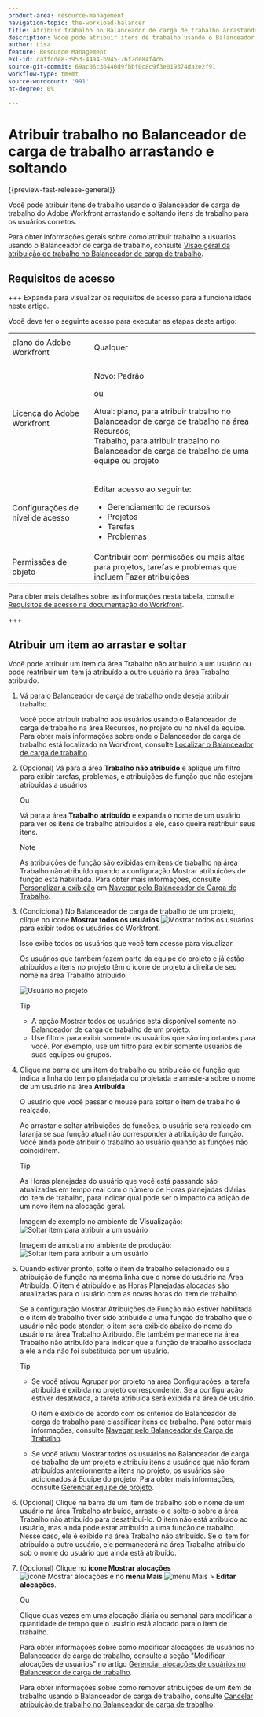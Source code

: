 ```yaml
---
product-area: resource-management
navigation-topic: the-workload-balancer
title: Atribuir trabalho no Balanceador de carga de trabalho arrastando e soltando
description: Você pode atribuir itens de trabalho usando o Balanceador de carga de trabalho do Adobe Workfront arrastando e soltando itens de trabalho para os usuários corretos.
author: Lisa
feature: Resource Management
exl-id: caffcde8-3953-44a4-b945-76f2de84f4c6
source-git-commit: 69ac06c36440d9fbbf0c8c9f3e019374da2e2f91
workflow-type: tm+mt
source-wordcount: '991'
ht-degree: 0%

---
```


# Atribuir trabalho no Balanceador de carga de trabalho arrastando e soltando

{{preview-fast-release-general}}

Você pode atribuir itens de trabalho usando o Balanceador de carga de trabalho do Adobe Workfront arrastando e soltando itens de trabalho para os usuários corretos.

Para obter informações gerais sobre como atribuir trabalho a usuários usando o Balanceador de carga de trabalho, consulte [Visão geral da atribuição de trabalho no Balanceador de carga de trabalho](../../resource-mgmt/workload-balancer/assign-work-in-workload-balancer.md).

## Requisitos de acesso

+++ Expanda para visualizar os requisitos de acesso para a funcionalidade neste artigo.

Você deve ter o seguinte acesso para executar as etapas deste artigo:

<table style="table-layout:auto"> 
 <col> 
 <col> 
 <tbody> 
  <tr> 
   <td role="rowheader">plano do Adobe Workfront</td> 
   <td> <p>Qualquer </p> </td> 
  </tr> 
  <tr> 
   <td role="rowheader">Licença do Adobe Workfront</td> 
   <td><p>Novo: Padrão</p>
       <p>ou</p>
       <p>Atual: plano, para atribuir trabalho no Balanceador de carga de trabalho na área Recursos;</br>
       Trabalho, para atribuir trabalho no Balanceador de carga de trabalho de uma equipe ou projeto</p></td>
  </tr>
  <tr> 
   <td role="rowheader">Configurações de nível de acesso</td> 
   <td> <p>Editar acesso ao seguinte:</p> 
    <ul> 
     <li>Gerenciamento de recursos</li> 
     <li>Projetos</li> 
     <li>Tarefas</li> 
     <li>Problemas</li> 
    </ul>
   </td> 
  </tr> 
  <tr> 
   <td role="rowheader">Permissões de objeto</td> 
   <td>Contribuir com permissões ou mais altas para projetos, tarefas e problemas que incluem Fazer atribuições</td> 
  </tr> 
 </tbody> 
</table>

Para obter mais detalhes sobre as informações nesta tabela, consulte [Requisitos de acesso na documentação do Workfront](/help/quicksilver/administration-and-setup/add-users/access-levels-and-object-permissions/access-level-requirements-in-documentation.md).

+++

## Atribuir um item ao arrastar e soltar

Você pode atribuir um item da área Trabalho não atribuído a um usuário ou pode reatribuir um item já atribuído a outro usuário na área Trabalho atribuído.

1. Vá para o Balanceador de carga de trabalho onde deseja atribuir trabalho.

   Você pode atribuir trabalho aos usuários usando o Balanceador de carga de trabalho na área Recursos, no projeto ou no nível da equipe. Para obter mais informações sobre onde o Balanceador de carga de trabalho está localizado na Workfront, consulte [Localizar o Balanceador de carga de trabalho](../../resource-mgmt/workload-balancer/locate-workload-balancer.md).

1. (Opcional) Vá para a área **Trabalho não atribuído** e aplique um filtro para exibir tarefas, problemas, <span class="preview">e atribuições de função</span> que não estejam atribuídas a usuários

   Ou

   Vá para a área **Trabalho atribuído** e expanda o nome de um usuário para ver os itens de trabalho atribuídos a ele, caso queira reatribuir seus itens.

   >[!NOTE]
   >
   ><span class="preview">As atribuições de função são exibidas em itens de trabalho na área Trabalho não atribuído quando a configuração Mostrar atribuições de função está habilitada. Para obter mais informações, consulte [Personalizar a exibição](/help/quicksilver/resource-mgmt/workload-balancer/navigate-the-workload-balancer.md#customize-the-view) em [Navegar pelo Balanceador de Carga de Trabalho](/help/quicksilver/resource-mgmt/workload-balancer/navigate-the-workload-balancer.md).</span>

1. (Condicional) No Balanceador de carga de trabalho de um projeto, clique no ícone **Mostrar todos os usuários** ![Mostrar todos os usuários](assets/show-all-users-icon-project-workload-balancer.png) para exibir todos os usuários do Workfront.

   Isso exibe todos os usuários que você tem acesso para visualizar.

   Os usuários que também fazem parte da equipe do projeto e já estão atribuídos a itens no projeto têm o ícone de projeto à direita de seu nome na área Trabalho atribuído.

   ![Usuário no projeto](assets/user-on-the-project-indicator-highlighted-project-workload-balancer.png)

   >[!TIP]
   >
   >* A opção Mostrar todos os usuários está disponível somente no Balanceador de carga de trabalho de um projeto.
   >* Use filtros para exibir somente os usuários que são importantes para você. Por exemplo, use um filtro para exibir somente usuários de suas equipes ou grupos.

1. Clique na barra de um item de trabalho <span class="preview">ou atribuição de função</span> que indica a linha do tempo planejada ou projetada e arraste-a sobre o nome de um usuário na área **Atribuída**.

   O usuário que você passar o mouse para soltar o item de trabalho é realçado.

   <span class="preview">Ao arrastar e soltar atribuições de funções, o usuário será realçado em laranja se sua função atual não corresponder à atribuição de função. Você ainda pode atribuir o trabalho ao usuário quando as funções não coincidirem.</span>

   >[!TIP]
   >
   >As Horas planejadas do usuário que você está passando são atualizadas em tempo real com o número de Horas planejadas diárias do item de trabalho, para indicar qual pode ser o impacto da adição de um novo item na alocação geral.

   <span class="preview">Imagem de exemplo no ambiente de Visualização:</span>
   ![Soltar item para atribuir a um usuário](assets/wb-drag-drop-role-or-task-to-user.png)

   Imagem de amostra no ambiente de produção:
   ![Soltar item para atribuir a um usuário](assets/drag-drop-item-from-unassigned-to-assigned-wb-nwe-350x152.png)

1. Quando estiver pronto, solte o item de trabalho selecionado <span class="preview">ou a atribuição de função</span> na mesma linha que o nome do usuário na Área Atribuída. O item é atribuído e as Horas Planejadas alocadas são atualizadas para o usuário com as novas horas do item de trabalho.

   <span class="preview">Se a configuração Mostrar Atribuições de Função não estiver habilitada</span> e o item de trabalho tiver sido atribuído a uma função de trabalho que o usuário não pode atender, o item será exibido abaixo do nome do usuário na área Trabalho Atribuído. Ele também permanece na área Trabalho não atribuído para indicar que a função de trabalho associada a ele ainda não foi substituída por um usuário.

   >[!TIP]
   >
   >* Se você ativou Agrupar por projeto na área Configurações, a tarefa atribuída é exibida no projeto correspondente. Se a configuração estiver desativada, a tarefa atribuída será exibida na área de usuário.
   >
   >
   >     O item é exibido de acordo com os critérios do Balanceador de carga de trabalho para classificar itens de trabalho. Para obter mais informações, consulte [Navegar pelo Balanceador de Carga de Trabalho](../../resource-mgmt/workload-balancer/navigate-the-workload-balancer.md).
   >
   >
   >* Se você ativou Mostrar todos os usuários no Balanceador de carga de trabalho de um projeto e atribuiu itens a usuários que não foram atribuídos anteriormente a itens no projeto, os usuários são adicionados à Equipe do projeto. Para obter mais informações, consulte [Gerenciar equipe de projeto](../../manage-work/projects/planning-a-project/manage-project-team.md).


1. (Opcional) Clique na barra de um item de trabalho sob o nome de um usuário na área Trabalho atribuído, arraste-o e solte-o sobre a área Trabalho não atribuído para desatribuí-lo. O item não está atribuído ao usuário, mas ainda pode estar atribuído a uma função de trabalho. Nesse caso, ele é exibido na área Trabalho não atribuído. Se o item for atribuído a outro usuário, ele permanecerá na área Trabalho atribuído sob o nome do usuário que ainda está atribuído.
1. (Opcional) Clique no **ícone Mostrar alocações** ![ícone Mostrar alocações](assets/show-allocations-icon-small.png) e no **menu Mais** ![menu Mais](assets/qs-more-menu.png) > **Editar alocações**.

   <!--
   (make sure these are still called this, and that the icon has not changed)
   -->
   Ou

   Clique duas vezes em uma alocação diária ou semanal para modificar a quantidade de tempo que o usuário está alocado para o item de trabalho.

   Para obter informações sobre como modificar alocações de usuários no Balanceador de carga de trabalho, consulte a seção &quot;Modificar alocações de usuários&quot; no artigo [Gerenciar alocações de usuários no Balanceador de carga de trabalho](../../resource-mgmt/workload-balancer/manage-user-allocations-workload-balancer.md).

   Para obter informações sobre como remover atribuições de um item de trabalho usando o Balanceador de carga de trabalho, consulte [Cancelar atribuição de trabalho no Balanceador de carga de trabalho](../../resource-mgmt/workload-balancer/unassign-work-in-workload-balancer.md).

